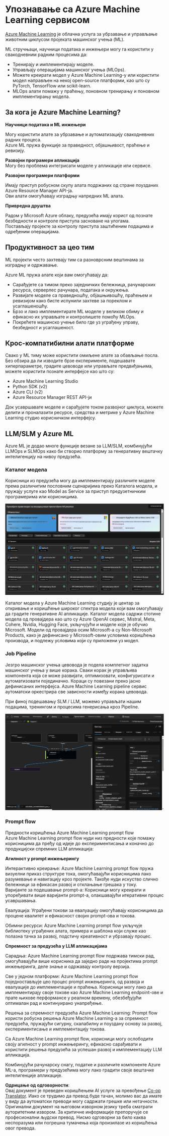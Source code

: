 <!--
CO_OP_TRANSLATOR_METADATA:
{
  "original_hash": "7fe541373802e33568e94e13226d463c",
  "translation_date": "2025-07-17T09:48:37+00:00",
  "source_file": "md/03.FineTuning/Introduce_AzureML.md",
  "language_code": "sr"
}
-->
# **Упознавање са Azure Machine Learning сервисом**

[Azure Machine Learning](https://ml.azure.com?WT.mc_id=aiml-138114-kinfeylo) је облачна услуга за убрзавање и управљање животним циклусом пројеката машинског учења (ML).

ML стручњаци, научници података и инжењери могу га користити у свакодневним радним процесима да:

- Тренирају и имплементирају моделе.
- Управљају операцијама машинског учења (MLOps).
- Можете креирати модел у Azure Machine Learning-у или користити модел направљен на некој open-source платформи, као што су PyTorch, TensorFlow или scikit-learn.
- MLOps алати помажу у праћењу, поновном тренирању и поновном имплементирању модела.

## За кога је Azure Machine Learning?

**Научници података и ML инжењери**

Могу користити алате за убрзавање и аутоматизацију свакодневних радних процеса.  
Azure ML пружа функције за праведност, објашњивост, праћење и ревизију.

**Развојни програмери апликација**  
Могу без проблема интегрисати моделе у апликације или сервисе.

**Развојни програмери платформи**

Имају приступ робусном скупу алата подржаних од стране поузданих Azure Resource Manager API-ја.  
Ови алати омогућавају изградњу напредних ML алата.

**Привредна друштва**

Радом у Microsoft Azure облаку, предузећа имају корист од познате безбедности и контроле приступа засноване на улогама.  
Постављају пројекте за контролу приступа заштићеним подацима и одређеним операцијама.

## Продуктивност за цео тим  
ML пројекти често захтевају тим са разноврсним вештинама за изградњу и одржавање.

Azure ML пружа алате који вам омогућавају да:  
- Сарађујете са тимом преко заједничких бележница, рачунарских ресурса, серверлес рачунара, података и окружења.  
- Развијате моделе са праведношћу, објашњивошћу, праћењем и ревизијом како бисте испунили захтеве за пореклом и усаглашеношћу.  
- Брзо и лако имплементирате ML моделе у великом обиму и ефикасно их управљате и контролишете помоћу MLOps.  
- Покрећете машинско учење било где уз уграђену управу, безбедност и усаглашеност.

## Крос-компатибилни алати платформе

Свако у ML тиму може користити омиљене алате за обављање посла.  
Без обзира да ли изводите брзе експерименте, подешавате хиперпараметре, градите цевоводе или управљате предвиђањима, можете користити познате интерфејсе као што су:  
- Azure Machine Learning Studio  
- Python SDK (v2)  
- Azure CLI (v2)  
- Azure Resource Manager REST API-ји

Док усавршавате моделе и сарађујете током развојног циклуса, можете делити и проналазити ресурсе, средства и метрике у Azure Machine Learning студио корисничком интерфејсу.

## **LLM/SLM у Azure ML**

Azure ML је додао многе функције везане за LLM/SLM, комбинујући LLMOps и SLMOps како би створио платформу за генеративну вештачку интелигенцију на нивоу предузећа.

### **Каталог модела**

Корисници из предузећа могу да имплементирају различите моделе према различитим пословним сценаријима преко Каталога модела, и пружају услуге као Model as Service за приступ предузетничким програмерима или корисницима.

![models](../../../../translated_images/models.e6c7ff50a51806fd0bfd398477e3db3d5c3dc545cd7308344e448e0b8d8295a1.sr.png)

Каталог модела у Azure Machine Learning студију је центар за откривање и коришћење широког спектра модела који вам омогућавају да градите генеративне AI апликације. Каталог модела садржи стотине модела од провајдера као што су Azure OpenAI сервис, Mistral, Meta, Cohere, Nvidia, Hugging Face, укључујући и моделе које је обучио Microsoft. Модели од провајдера осим Microsoft-а су Non-Microsoft Products, како је дефинисано у Microsoft-овим условима коришћења производа, и подлежу условима који су приложени уз модел.

### **Job Pipeline**

Језгро машинског учења цевовода је подела комплетног задатка машинског учења у више корака. Сваки корак је управљива компонента која се може развијати, оптимизовати, конфигурисати и аутоматизовати појединачно. Кораци су повезани преко јасно дефинисаних интерфејса. Azure Machine Learning pipeline сервис аутоматски оркестрира све зависности између корака цевовода.

При финој подешавању SLM / LLM, можемо управљати нашим подацима, тренингом и процесима генерисања кроз Pipeline.

![finetuning](../../../../translated_images/finetuning.6559da198851fa523d94d6f0b9f271fa6e1bbac13db0024ebda43cb5348a4633.sr.png)

### **Prompt flow**

Предности коришћења Azure Machine Learning prompt flow  
Azure Machine Learning prompt flow нуди низ предности које помажу корисницима да пређу од идеје до експериментисања и коначно до продукцијски спремних LLM апликација:

**Агилност у prompt инжењерингу**

Интерактивно креирање: Azure Machine Learning prompt flow пружа визуелни приказ структуре тока, омогућавајући корисницима лако разумевање и навигацију кроз пројекте. Такође нуди искуство слично бележници за ефикасан развој и отклањање грешака у току.  
Варијанте за подешавање prompt-а: Корисници могу креирати и упоређивати више варијанти prompt-а, олакшавајући итеративни процес усавршавања.

Евалуација: Уграђени токови за евалуацију омогућавају корисницима да процене квалитет и ефикасност својих prompt-ова и токова.

Обимни ресурси: Azure Machine Learning prompt flow укључује библиотеку уграђених алата, примера и шаблона који служе као полазна тачка за развој, подстичу креативност и убрзавају процес.

**Спремност за предузећа у LLM апликацијама**

Сарадња: Azure Machine Learning prompt flow подржава тимски рад, омогућавајући више корисника да заједно раде на пројектима prompt инжењеринга, деле знање и одржавају контролу верзија.

Све у једном платформи: Azure Machine Learning prompt flow поједностављује цео процес prompt инжењеринга, од развоја и евалуације до имплементације и праћења. Корисници могу лако да имплементирају своје токове као Azure Machine Learning endpoint-ове и прате њихове перформансе у реалном времену, обезбеђујући оптималан рад и континуирано унапређење.

Решења за спремност предузећа Azure Machine Learning: Prompt flow користи робусна решења Azure Machine Learning-а за спремност предузећа, пружајући сигурну, скалабилну и поуздану основу за развој, експериментисање и имплементацију токова.

Са Azure Machine Learning prompt flow, корисници могу ослободити своју агилност у prompt инжењерингу, ефикасно сарађивати и користити решења предузећа за успешан развој и имплементацију LLM апликација.

Комбинујући рачунарску снагу, податке и различите компоненте Azure ML-а, програмери у предузећима могу лако градити своје вештачке интелигенције апликације.

**Одрицање од одговорности**:  
Овај документ је преведен коришћењем AI услуге за превођење [Co-op Translator](https://github.com/Azure/co-op-translator). Иако се трудимо да превод буде тачан, молимо вас да имате у виду да аутоматски преводи могу садржати грешке или нетачности. Оригинални документ на његовом изворном језику треба сматрати ауторитетним извором. За критичне информације препоручује се професионални људски превод. Нисмо одговорни за било каква неспоразума или погрешна тумачења која произилазе из коришћења овог превода.